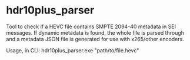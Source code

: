 # hdr10plus_parser
Tool to check if a HEVC file contains SMPTE 2094-40 metadata in SEI 
messages.
If dynamic metadata is found, the whole file is parsed through and a 
metadata JSON file is generated for use with x265/other encoders.

Usage, in CLI:
hdr10plus_parser.exe "path/to/file.hevc"

